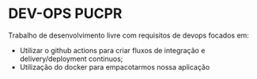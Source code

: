 # DEV-OPS PUCPR

Trabalho de desenvolvimento livre com requisitos de devops focados em:

- Utilizar o github actions para criar fluxos de integração e delivery/deployment continuos;
- Utilização do docker para empacotarmos nossa aplicação
